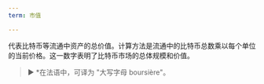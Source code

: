 ```yaml
---
term: 市值

---
```

代表比特币等流通中资产的总价值。计算方法是流通中的比特币总数乘以每个单位的当前价格。这一数字表明了比特币市场的总体规模和价值。

> ► *在法语中，可译为 "大写字母 boursière"。
